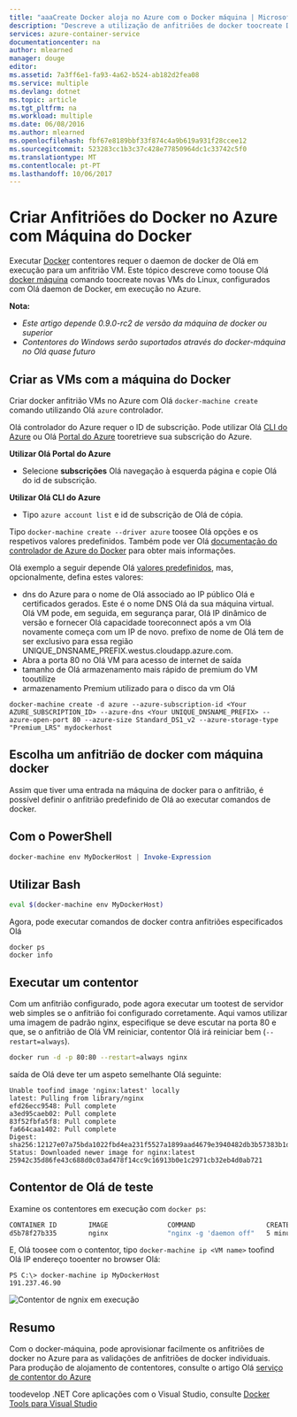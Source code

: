 ```yaml
---
title: "aaaCreate Docker aloja no Azure com o Docker máquina | Microsoft Docs"
description: "Descreve a utilização de anfitriões de docker toocreate Docker máquina no Azure."
services: azure-container-service
documentationcenter: na
author: mlearned
manager: douge
editor: 
ms.assetid: 7a3ff6e1-fa93-4a62-b524-ab182d2fea08
ms.service: multiple
ms.devlang: dotnet
ms.topic: article
ms.tgt_pltfrm: na
ms.workload: multiple
ms.date: 06/08/2016
ms.author: mlearned
ms.openlocfilehash: fbf67e8189bbf33f874c4a9b619a931f28ccee12
ms.sourcegitcommit: 523283cc1b3c37c428e77850964dc1c33742c5f0
ms.translationtype: MT
ms.contentlocale: pt-PT
ms.lasthandoff: 10/06/2017
---
```

# <a name="create-docker-hosts-in-azure-with-docker-machine"></a>Criar Anfitriões do Docker no Azure com Máquina do Docker
Executar [Docker](https://www.docker.com/) contentores requer o daemon de docker de Olá em execução para um anfitrião VM.
Este tópico descreve como toouse Olá [docker máquina](https://docs.docker.com/machine/) comando toocreate novas VMs do Linux, configurados com Olá daemon de Docker, em execução no Azure. 

**Nota:** 

* *Este artigo depende 0.9.0-rc2 de versão da máquina de docker ou superior*
* *Contentores do Windows serão suportados através do docker-máquina no Olá quase futuro*

## <a name="create-vms-with-docker-machine"></a>Criar as VMs com a máquina do Docker
Criar docker anfitrião VMs no Azure com Olá `docker-machine create` comando utilizando Olá `azure` controlador. 

Olá controlador do Azure requer o ID de subscrição. Pode utilizar Olá [CLI do Azure](cli-install-nodejs.md) ou Olá [Portal do Azure](https://portal.azure.com) tooretrieve sua subscrição do Azure. 

**Utilizar Olá Portal do Azure**

* Selecione **subscrições** Olá navegação à esquerda página e copie Olá do id de subscrição.

**Utilizar Olá CLI do Azure**

* Tipo ```azure account list``` e id de subscrição de Olá de cópia.

Tipo `docker-machine create --driver azure` toosee Olá opções e os respetivos valores predefinidos.
Também pode ver Olá [documentação do controlador de Azure do Docker](https://docs.docker.com/machine/drivers/azure/) para obter mais informações. 

Olá exemplo a seguir depende Olá [valores predefinidos](https://github.com/docker/machine/blob/master/drivers/azure/azure.go#L22), mas, opcionalmente, defina estes valores: 

* dns do Azure para o nome de Olá associado ao IP público Olá e certificados gerados. Este é o nome DNS Olá da sua máquina virtual. Olá VM pode, em seguida, em segurança parar, Olá IP dinâmico de versão e fornecer Olá capacidade tooreconnect após a vm Olá novamente começa com um IP de novo. prefixo de nome de Olá tem de ser exclusivo para essa região UNIQUE_DNSNAME_PREFIX.westus.cloudapp.azure.com.
* Abra a porta 80 no Olá VM para acesso de internet de saída
* tamanho de Olá armazenamento mais rápido de premium do VM tooutilize
* armazenamento Premium utilizado para o disco da vm Olá

```
docker-machine create -d azure --azure-subscription-id <Your AZURE_SUBSCRIPTION_ID> --azure-dns <Your UNIQUE_DNSNAME_PREFIX> --azure-open-port 80 --azure-size Standard_DS1_v2 --azure-storage-type "Premium_LRS" mydockerhost 
```

## <a name="choose-a-docker-host-with-docker-machine"></a>Escolha um anfitrião de docker com máquina docker
Assim que tiver uma entrada na máquina de docker para o anfitrião, é possível definir o anfitrião predefinido de Olá ao executar comandos de docker.

## <a name="using-powershell"></a>Com o PowerShell
```powershell
docker-machine env MyDockerHost | Invoke-Expression 
```

## <a name="using-bash"></a>Utilizar Bash
```bash
eval $(docker-machine env MyDockerHost)
```

Agora, pode executar comandos de docker contra anfitriões especificados Olá

```
docker ps
docker info
```

## <a name="run-a-container"></a>Executar um contentor
Com um anfitrião configurado, pode agora executar um tootest de servidor web simples se o anfitrião foi configurado corretamente.
Aqui vamos utilizar uma imagem de padrão nginx, especifique se deve escutar na porta 80 e que, se o anfitrião de Olá VM reiniciar, contentor Olá irá reiniciar bem (`--restart=always`). 

```bash
docker run -d -p 80:80 --restart=always nginx
```

saída de Olá deve ter um aspeto semelhante Olá seguinte:

```
Unable toofind image 'nginx:latest' locally
latest: Pulling from library/nginx
efd26ecc9548: Pull complete
a3ed95caeb02: Pull complete
83f52fbfa5f8: Pull complete
fa664caa1402: Pull complete
Digest: sha256:12127e07a75bda1022fbd4ea231f5527a1899aad4679e3940482db3b57383b1d
Status: Downloaded newer image for nginx:latest
25942c35d86fe43c688d0c03ad478f14cc9c16913b0e1c2971cb32eb4d0ab721
```

## <a name="test-hello-container"></a>Contentor de Olá de teste
Examine os contentores em execução com `docker ps`:

```bash
CONTAINER ID        IMAGE               COMMAND                  CREATED             STATUS              PORTS                         NAMES
d5b78f27b335        nginx               "nginx -g 'daemon off"   5 minutes ago       Up 5 minutes        0.0.0.0:80->80/tcp, 443/tcp   goofy_mahavira
```

E, Olá toosee com o contentor, tipo `docker-machine ip <VM name>` toofind Olá IP endereço tooenter no browser Olá:

```
PS C:\> docker-machine ip MyDockerHost
191.237.46.90
```

![Contentor de ngnix em execução](./media/vs-azure-tools-docker-machine-azure-config/nginxsuccess.png)

## <a name="summary"></a>Resumo
Com o docker-máquina, pode aprovisionar facilmente os anfitriões de docker no Azure para as validações de anfitriões de docker individuais.
Para produção de alojamento de contentores, consulte o artigo Olá [serviço de contentor do Azure](http://aka.ms/AzureContainerService)

toodevelop .NET Core aplicações com o Visual Studio, consulte [Docker Tools para Visual Studio](http://aka.ms/DockerToolsForVS)

